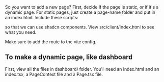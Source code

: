 So you want to add a new page? First, decide if the page is static, or if it's a dynamic page. For static pages, just create a page-name folder and put in an index.html. Include these scripts:

<link
  rel="stylesheet"
  href="https://cdn.jsdelivr.net/npm/basecoat-css@0.3.2/dist/basecoat.cdn.min.css"
/>
<script
  src="https://cdn.jsdelivr.net/npm/basecoat-css@0.3.2/dist/js/all.min.js"
  defer
></script>

so that we can use shadcn components. View src/client/index.html to see what you need.

Make sure to add the route to the vite config.

## To make a dynamic page, like dashboard

First, view all the files in dashboard/ folder. You'll need an index.html and an index.tsx, a PageContext file and a Page.tsx file.
